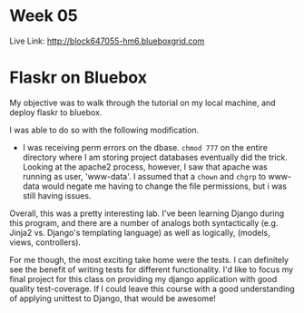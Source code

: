 Week 05
=======

Live Link: http://block647055-hm6.blueboxgrid.com

# Flaskr on Bluebox

My objective was to walk through the tutorial on my local machine, and deploy flaskr to bluebox.

I was able to do so with the following modification.

*  I was receiving perm errors on the dbase. `chmod 777` on the entire directory where I am storing project databases
   eventually did the trick. Looking at the apache2 process, however, I saw that apache was running as user, 'www-data'.
   I assumed that a `chown` and `chgrp` to www-data would negate me having to change the file permissions,
   but i was still having issues.

Overall, this was a pretty interesting lab. I've been learning Django during this program, and there are a number of
analogs both syntactically (e.g. Jinja2 vs. Django's templating language) as well as logically,
(models, views, controllers).

For me though, the most exciting take home were the tests. I can definitely see the benefit of writing tests for
different functionality. I'd like to focus my final project for this class on providing my django application with
good quality test-coverage.  If I could leave this course with a good understanding of applying unittest to Django,
that would be awesome!
